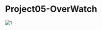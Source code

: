 # Project05-OverWatch
 
![1](https://user-images.githubusercontent.com/59503331/163383196-51bc6b0b-2eb1-435d-8b77-cd7586243d51.png)
